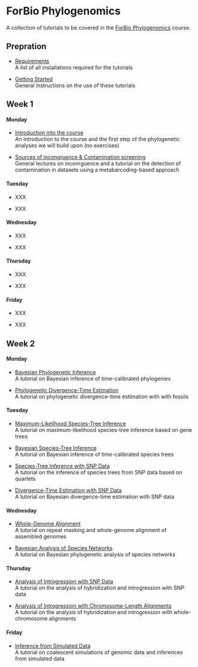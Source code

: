 # ForBio Phylogenomics

A collection of tutorials to be covered in the [ForBio Phylogenomics](https://www.forbio.uio.no/events/courses/2021/phylogenomics.html) course.

## Prepration

* [Requirements](requirements.md)<br>A list of all installations required for the tutorials

* [Getting Started](getting_started.md)<br>General instructions on the use of these tutorials

## Week 1

#### Monday
* [Introduction into the course](week1_day1_morning/README.md)<br>An introduction to the course and the first step of the phylogenetic analyses we will build upon (no exercises)

* [Sources of incongruence & Contamination screening](week1_day1_afternoon/README.md)<br>General lectures on inconrguence and a tutorial on the detection of contamination in datasets using a metabarcoding-based approach

#### Tuesday

* XXX

* XXX

#### Wednesday

* XXX

* XXX

#### Thursday

* XXX

* XXX

#### Friday

* XXX

* XXX



## Week 2

#### Monday

* [Bayesian Phylogenetic Inference](bayesian_phylogeny_inference/README.md)<br>A tutorial on Bayesian inference of time-calibrated phylogenies

* [Phylogenetic Divergence-Time Estimation](divergence_time_estimation/README.md)<br>A tutorial on phylogenetic divergence-time estimation with with fossils

#### Tuesday

* [Maximum-Likelihood Species-Tree Inference](ml_species_tree_inference/README.md)<br>A tutorial on maximum-likelihood species-tree inference based on gene trees

* [Bayesian Species-Tree Inference](bayesian_species_tree_inference/README.md)<br>A tutorial on Bayesian inference of time-calibrated species trees

* [Species-Tree Inference with SNP Data](species_tree_inference_with_snp_data/README.md)<br>A tutorial on the inference of species trees from SNP data based on quartets

* [Divergence-Time Estimation with SNP Data](divergence_time_estimation_with_snp_data/README.md)<br>A tutorial on Bayesian divergence-time estimation with SNP data

#### Wednesday

* [Whole-Genome Alignment](XXX)<br>A tutorial on repeat masking and whole-genome alignment of assembled genomes

* [Bayesian Analysis of Species Networks](bayesian_analysis_of_species_networks/README.md)<br>A tutorial on Bayesian phylogenetic analysis of species networks

#### Thursday

* [Analysis of Introgression with SNP Data](analysis_of_introgression_with_snp_data/README.md)<br>A tutorial on the analysis of hybridization and introgression with SNP data

* [Analysis of Introgression with Chromosome-Length Alignments](analysis_of_introgression_with_chromosome_length_alignments/README.md)<br>A tutorial on the analysis of hybridization and introgression with whole-chromosome alignments
<!-- XXX TODO: This might need a substantial update, ideally with addition of AIM -->

#### Friday

* [Inference from Simulated Data](inference_from_simulated_data/README.md)<br>A tutorial on coalescent simulations of genomic data and inferences from simulated data
<!-- This will need to be written from scratch -->
